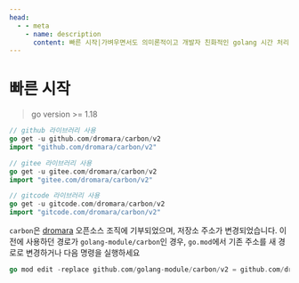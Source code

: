 ```yaml
---
head:
  - - meta
    - name: description
      content: 빠른 시작|가벼우면서도 의미론적이고 개발자 친화적인 golang 시간 처리 라이브러리
---
```


# 빠른 시작
> go version >= 1.18

```go
// github 라이브러리 사용
go get -u github.com/dromara/carbon/v2
import "github.com/dromara/carbon/v2"

// gitee 라이브러리 사용
go get -u gitee.com/dromara/carbon/v2
import "gitee.com/dromara/carbon/v2"

// gitcode 라이브러리 사용
go get -u gitcode.com/dromara/carbon/v2
import "gitcode.com/dromara/carbon/v2"
```

`carbon`은 [dromara](https://dromara.org/ "dromara") 오픈소스 조직에 기부되었으며, 저장소 주소가 변경되었습니다. 이전에 사용하던 경로가
`golang-module/carbon`인 경우, `go.mod`에서 기존 주소를 새 경로로 변경하거나 다음 명령을 실행하세요

```go
go mod edit -replace github.com/golang-module/carbon/v2 = github.com/dromara/carbon/v2
``` 